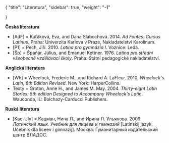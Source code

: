 {
    "title": "Literatura",
    "sidebar": true,
    "weight": "-1"

}

**Česká literatura**

- [AdF] = Kuťáková, Eva, and Dana Slabochová. 2014. *Ad Fontes: Cursus Latinus*. Praha: Univerzita Karlova v Praze, Nakladatelství Karolinum.
- [P1] = Pech, Jiří. 2010. *Latina pro gymnázia I*. Voznice: Leda.
- [Šp] = Špaňár, Július, and Emanuel Kettner. 1976. *Latina pro střední všeobecně vzdělávací školy*. Praha: Státní pedagogické nakladatelství.



**Anglická literatura**

- [Wh] = Wheelock, Frederic M., and Richard A. LaFleur. 2010. *Wheelock's Latin, 6th Edition Revised.* New York: HarperCollins.
- Texty = Groton, Anne H., and James M. May. 2004. *Thirty-eight Latin Stories: 5th edition Designed to Accompany Wheelock's Latin.* Wauconda, IL: Bolchazy-Carducci Publishers.



**Ruská literatura**

- [Kac-Uly] = Кацман, Нина Л., and Ирина Л. Ульянова. 2009. *Латинский язык. Учебник для лицеев и гимназий* [Latinskij jazyk. Učebnik dľa liceev i gimnazij]. Москва: Гуманитарный издательский центр ВЛАДОС.  